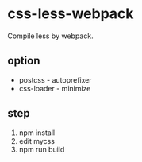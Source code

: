 # css-less-webpack
Compile less by webpack.  

## option
* postcss - autoprefixer
* css-loader - minimize

## step
1. npm install
2. edit mycss
3. npm run build